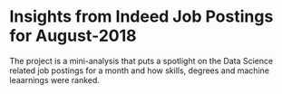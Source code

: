 # Insights from Indeed Job Postings for August-2018

The project is a mini-analysis that puts a spotlight on the Data Science related job postings for a month and how skills, degrees and machine leaarnings were ranked. 
